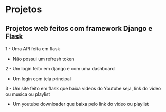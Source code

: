 # Projetos

## Projetos web feitos com framework Django e Flask
1 - Uma API feita em flask
- Não possui um refresh token

2 - Um login feito em django e com uma dashboard
- Um login com tela principal

3 - Um site feito em flask que baixa videos do Youtube seja, link do video ou musica ou playlist
- Um youtube downloader que baixa pelo link do video ou playlist
